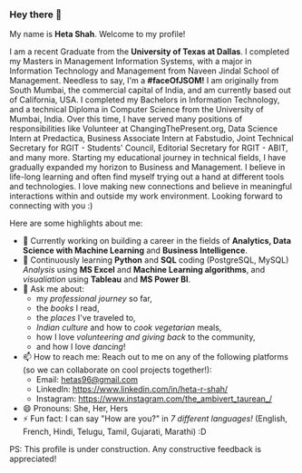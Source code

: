 ### Hey there 👋

<!--
**hetaShah27/hetaShah27** is a ✨ _special_ ✨ repository because its `README.md` (this file) appears on your GitHub profile. -->

My name is **Heta Shah**. Welcome to my profile! 

I am a recent Graduate from the **University of Texas at Dallas**. I completed my Masters in Management Information Systems, with a major in Information Technology and Management from Naveen Jindal School of Management. Needless to say, I'm a **#faceOfJSOM!** I am originally from South Mumbai, the commercial capital of India, and am currently based out of California, USA. I completed my Bachelors in Information Technology, and a technical Diploma in Computer Science from the University of Mumbai, India. Over this time, I have served many positions of responsibilities like Volunteer at ChangingThePresent.org, Data Science Intern at Predactica, Business Associate Intern at Fabstudio, Joint Technical Secretary for RGIT - Students' Council, Editorial Secretary for RGIT - ABIT, and many more. Starting my educational journey in technical fields, I have gradually expanded my horizon to Business and Management. I believe in life-long learning and often find myself trying out a hand at different tools and technologies. I love making new connections and believe in meaningful interactions within and outside my work environment. Looking forward to connecting with you :)


Here are some highlights about me:

- 🔭 Currently working on building a career in the fields of **Analytics, Data Science with Machine Learning** and **Business Intelligence**.
- 🌱 Continuously learning **Python** and **SQL** coding (PostgreSQL, MySQL) _Analysis_ using **MS Excel** and **Machine Learning algorithms**, and _visualiation_ using **Tableau** and **MS Power BI**.
- 💬 Ask me about: 
  + my *professional journey* so far,
  + the *books* I read, 
  + the *places* I've traveled to, 
  + *Indian culture* and how to *cook vegetarian* meals, 
  + how I love *volunteering and giving back* to the community,
  + and how I love *dancing*!
- 📫 How to reach me: Reach out to me on any of the following platforms (so we can collaborate on cool projects together!):
  + Email: hetas96@gmail.com
  + LinkedIn: https://www.linkedin.com/in/heta-r-shah/
  + Instagram: https://www.instagram.com/the_ambivert_taurean_/
- 😄 Pronouns: She, Her, Hers
- ⚡ Fun fact: I can say "How are you?" in _7 different languages!_ (English, French, Hindi, Telugu, Tamil, Gujarati, Marathi) :D


PS: This profile is under construction. Any constructive feedback is appreciated!
